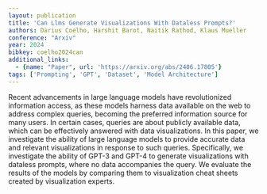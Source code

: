 ```yaml
---
layout: publication
title: 'Can Llms Generate Visualizations With Dataless Prompts?'
authors: Darius Coelho, Harshit Barot, Naitik Rathod, Klaus Mueller
conference: "Arxiv"
year: 2024
bibkey: coelho2024can
additional_links:
  - {name: "Paper", url: 'https://arxiv.org/abs/2406.17805'}
tags: ['Prompting', 'GPT', 'Dataset', 'Model Architecture']
---
```

Recent advancements in large language models have revolutionized information
access, as these models harness data available on the web to address complex
queries, becoming the preferred information source for many users. In certain
cases, queries are about publicly available data, which can be effectively
answered with data visualizations. In this paper, we investigate the ability of
large language models to provide accurate data and relevant visualizations in
response to such queries. Specifically, we investigate the ability of GPT-3 and
GPT-4 to generate visualizations with dataless prompts, where no data
accompanies the query. We evaluate the results of the models by comparing them
to visualization cheat sheets created by visualization experts.
